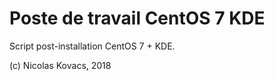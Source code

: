Poste de travail CentOS 7 KDE
=============================

Script post-installation CentOS 7 + KDE.

(c) Nicolas Kovacs, 2018

